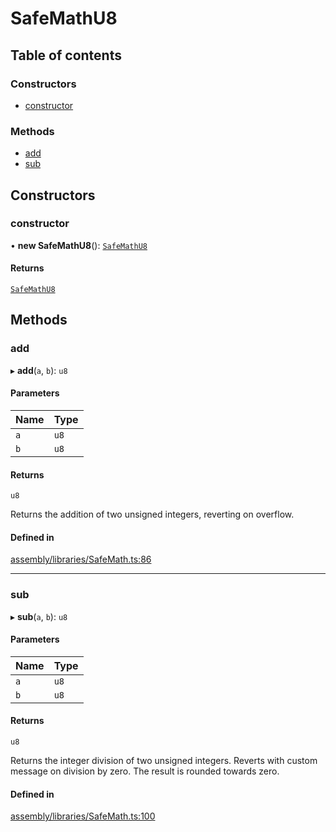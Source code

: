 # SafeMathU8

## Table of contents

### Constructors

- [constructor](SafeMathU8.md#constructor)

### Methods

- [add](SafeMathU8.md#add)
- [sub](SafeMathU8.md#sub)

## Constructors

### constructor

• **new SafeMathU8**(): [`SafeMathU8`](SafeMathU8.md)

#### Returns

[`SafeMathU8`](SafeMathU8.md)

## Methods

### add

▸ **add**(`a`, `b`): `u8`

#### Parameters

| Name | Type |
| :------ | :------ |
| `a` | `u8` |
| `b` | `u8` |

#### Returns

`u8`

Returns the addition of two unsigned integers,
reverting on overflow.

#### Defined in

[assembly/libraries/SafeMath.ts:86](https://github.com/dusaprotocol/v1-core-confidencial/blob/327ce5d/assembly/libraries/SafeMath.ts#L86)

___

### sub

▸ **sub**(`a`, `b`): `u8`

#### Parameters

| Name | Type |
| :------ | :------ |
| `a` | `u8` |
| `b` | `u8` |

#### Returns

`u8`

Returns the integer division of two unsigned integers. Reverts with custom message on
division by zero. The result is rounded towards zero.

#### Defined in

[assembly/libraries/SafeMath.ts:100](https://github.com/dusaprotocol/v1-core-confidencial/blob/327ce5d/assembly/libraries/SafeMath.ts#L100)
